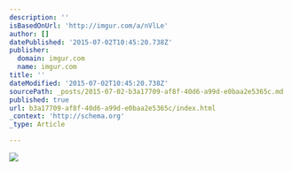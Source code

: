```yaml
---
description: ''
isBasedOnUrl: 'http://imgur.com/a/nVlLe'
author: []
datePublished: '2015-07-02T10:45:20.738Z'
publisher:
  domain: imgur.com
  name: imgur.com
title: ''
dateModified: '2015-07-02T10:45:20.738Z'
sourcePath: _posts/2015-07-02-b3a17709-af8f-40d6-a99d-e0baa2e5365c.md
published: true
url: b3a17709-af8f-40d6-a99d-e0baa2e5365c/index.html
_context: 'http://schema.org'
_type: Article

---
```

![](http://i.imgur.com/fVYiGyi.jpg)